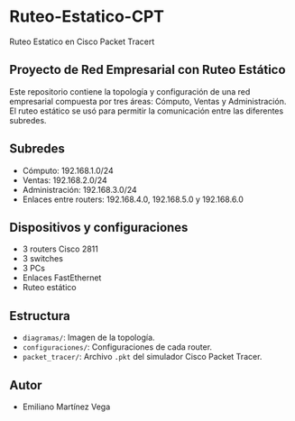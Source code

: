 # Ruteo-Estatico-CPT
Ruteo Estatico en Cisco Packet Tracert

## Proyecto de Red Empresarial con Ruteo Estático

Este repositorio contiene la topología y configuración de una red empresarial compuesta por tres áreas: Cómputo, Ventas y Administración. El ruteo estático se usó para permitir la comunicación entre las diferentes subredes.

## Subredes

- Cómputo: 192.168.1.0/24
- Ventas: 192.168.2.0/24
- Administración: 192.168.3.0/24
- Enlaces entre routers: 192.168.4.0, 192.168.5.0 y 192.168.6.0

## Dispositivos y configuraciones

- 3 routers Cisco 2811
- 3 switches
- 3 PCs
- Enlaces FastEthernet
- Ruteo estático

## Estructura

- `diagramas/`: Imagen de la topología.
- `configuraciones/`: Configuraciones de cada router.
- `packet_tracer/`: Archivo `.pkt` del simulador Cisco Packet Tracer.

## Autor

- Emiliano Martínez Vega
